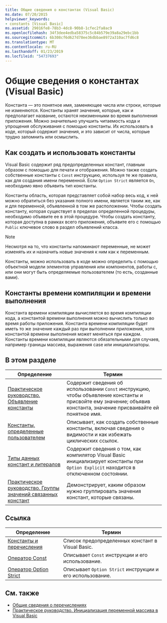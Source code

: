```yaml
---
title: Общие сведения о константах (Visual Basic)
ms.date: 07/20/2015
helpviewer_keywords:
- constants [Visual Basic]
ms.assetid: 29016fe8-78b3-4dc8-90b8-1cfec2fa8ac9
ms.openlocfilehash: 34f3dee4edba58375c5c84b579e39a8a29ebc1bb
ms.sourcegitcommit: 6b308cf6d627d78ee36dbbae8972a310ac7fd6c8
ms.translationtype: MT
ms.contentlocale: ru-RU
ms.lasthandoff: 01/23/2019
ms.locfileid: "54737693"
---
```

# <a name="constants-overview-visual-basic"></a>Общие сведения о константах (Visual Basic)
Константа — это понятное имя, заменяющее числа или строки, которые не изменяются. Константы хранят значения, которые, как и предполагает название, остаются неизменными во время выполнения приложения. Можно значительно улучшить читаемость кода и упрощения обслуживания с помощью константы. Их использовать в коде, который содержит значения, и это зависит от числа, которые трудно запомнить или осмыслить.  
  
## <a name="how-to-create-and-use-constants"></a>Как создать и использовать константы  
 Visual Basic содержит ряд предопределенных констант, главным образом с помощью для печати и отображения. Можно также создать собственные константы с `Const` инструкцию, используя те же правила, как для создания имени переменной. Если `Option Strict` является `On`, необходимо явно объявить тип константы.  
  
 Константы область, которая представляет собой набор весь код, к ней можно обратиться без указания полного имени, является таким же, как и для переменной, объявленной в том же расположении. Чтобы создать константу, которая существует в пределах определенной процедуры, необходимо объявите ее в этой процедуре. Чтобы создать константу, которая доступна в рамках всего приложения, объявите его с помощью `Public` ключевое слово в раздел объявлений класса.  
  
> [!NOTE]
>  Несмотря на то, что константы напоминают переменные, не может изменять их и назначить новые значения к ним как к переменным.  
  
 Константы, можно использовать в коде можно определить с помощью объектной модели элементов управления или компонентов, работы с, или они могут быть определяемые пользователем (то есть, созданные вами).  
  
## <a name="compile-time-and-run-time-constants"></a>Константы времени компиляции и времени выполнения  
 Константа времени компиляции вычисляется во время компиляции кода, а константой времени выполнения можно вычислить только во время работы приложения. Константа времени компиляции будет иметь то же значение каждый раз при выполнении приложения, хотя константой времени выполнения может меняться при каждом. Константы времени компиляции являются обязательными для случаев, например границы массива, выражения case или инициализаторы.  
  
## <a name="in-this-section"></a>В этом разделе  
  
|Определение|Термин|  
|---|---|  
|[Практическое руководство. Объявление константы](../../../../visual-basic/programming-guide/language-features/constants-enums/how-to-declare-a-constant.md)|Содержит сведения об использовании `Const` инструкцию, чтобы объявление константы и присвойте ему значение; объявив константа, значение присваивайте ей понятное имя.|  
|[Константы, определенные пользователем](../../../../visual-basic/programming-guide/language-features/constants-enums/user-defined-constants.md)|Описывает, как создать собственные константы, включая сведения о видимости и как избежать циклических ссылок.|  
|[Типы данных констант и литералов](../../../../visual-basic/programming-guide/language-features/constants-enums/constant-and-literal-data-types.md)|Содержит сведения о том, как компилятор Visual Basic инициализирует константы при `Option Explicit` находится в отключенном состоянии.|  
|[Практическое руководство. Группы значений связанных констант](../../../../visual-basic/programming-guide/language-features/constants-enums/how-to-group-related-constant-values-together.md)|Демонстрирует, каким образом нужно группировать значения констант, которые связаны.|  
  
## <a name="reference"></a>Ссылка  
  
|Определение|Термин|  
|---|---|  
|[Константы и перечисления](../../../../visual-basic/language-reference/constants-and-enumerations.md)|Список предопределенных констант в Visual Basic.|  
|[Оператор Const](../../../../visual-basic/language-reference/statements/const-statement.md)|Описывает `Const` инструкции и его использование.|  
|[Оператор Option Strict](../../../../visual-basic/language-reference/statements/option-strict-statement.md)|Описывает `Option Strict` инструкции и его использование.|  
  
## <a name="see-also"></a>См. также
- [Общие сведения о перечислениях](../../../../visual-basic/programming-guide/language-features/constants-enums/enumerations-overview.md)
- [Практическое руководство. Инициализация переменной массива в Visual Basic](../../../../visual-basic/programming-guide/language-features/arrays/how-to-initialize-an-array-variable.md)
